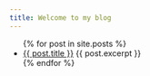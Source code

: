 ```yaml
---
title: Welcome to my blog
---
```

<link rel="stylesheet" href="{{- 'assets/css/style.css' | relative_url -}}" />

<ul>
  {% for post in site.posts %}
    <li>
      <a href="{{ site.baseurl }}{{ post.url }}">{{ post.title }}</a>
      {{ post.excerpt }}
    </li>
  {% endfor %}
</ul>
